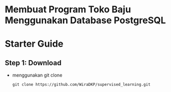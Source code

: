 # Membuat Program Toko Baju Menggunakan Database PostgreSQL 
# Starter Guide
## Step 1: Download 
- menggunakan git clone
    ```
    git clone https://github.com/WiraDKP/supervised_learning.git
    ```

